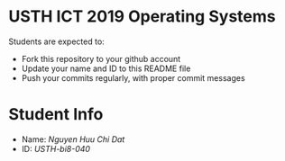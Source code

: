 USTH ICT 2019 Operating Systems
=====================================

Students are expected to:

* Fork this repository to your github account
* Update your name and ID to this README file
* Push your commits regularly, with proper commit messages

Student Info
=======================

* Name: *Nguyen Huu Chi Dat*
* ID: *USTH-bi8-040*


